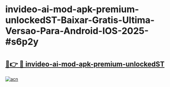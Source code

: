 # invideo-ai-mod-apk-premium-unlockedST-Baixar-Gratis-Ultima-Versao-Para-Android-IOS-2025-#s6p2y

# <h2><a href="https://ainizakaria.my?title=invideo-ai-mod-apk-premium-unlockedST&ref=24M">🔗👉 🔴 invideo-ai-mod-apk-premium-unlockedST</a></h2>

[![acn](https://github.com/user-attachments/assets/0f9c940e-d8b0-45ae-aac7-cd30a18b3e1c)](https://ainizakaria.my?title=invideo-ai-mod-apk-premium-unlockedST&ref=24M)

